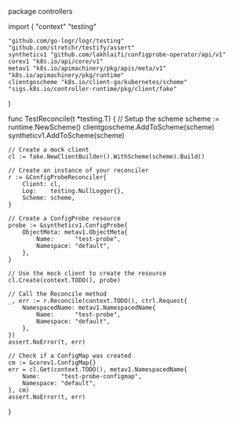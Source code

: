 package controllers

import (
	"context"
	"testing"

	"github.com/go-logr/logr/testing"
	"github.com/stretchr/testify/assert"
	syntheticv1 "github.com/lakhlaifi/configprobe-operator/api/v1"
	corev1 "k8s.io/api/core/v1"
	metav1 "k8s.io/apimachinery/pkg/apis/meta/v1"
	"k8s.io/apimachinery/pkg/runtime"
	clientgoscheme "k8s.io/client-go/kubernetes/scheme"
	"sigs.k8s.io/controller-runtime/pkg/client/fake"
)

func TestReconcile(t *testing.T) {
	// Setup the scheme
	scheme := runtime.NewScheme()
	clientgoscheme.AddToScheme(scheme)
	syntheticv1.AddToScheme(scheme)

	// Create a mock client
	cl := fake.NewClientBuilder().WithScheme(scheme).Build()

	// Create an instance of your reconciler
	r := &ConfigProbeReconciler{
		Client: cl,
		Log:    testing.NullLogger{},
		Scheme: scheme,
	}

	// Create a ConfigProbe resource
	probe := &syntheticv1.ConfigProbe{
		ObjectMeta: metav1.ObjectMeta{
			Name:      "test-probe",
			Namespace: "default",
		},
	}

	// Use the mock client to create the resource
	cl.Create(context.TODO(), probe)

	// Call the Reconcile method
	_, err := r.Reconcile(context.TODO(), ctrl.Request{
		NamespacedName: metav1.NamespacedName{
			Name:      "test-probe",
			Namespace: "default",
		},
	})
	assert.NoError(t, err)

	// Check if a ConfigMap was created
	cm := &corev1.ConfigMap{}
	err = cl.Get(context.TODO(), metav1.NamespacedName{
		Name:      "test-probe-configmap",
		Namespace: "default",
	}, cm)
	assert.NoError(t, err)
}
